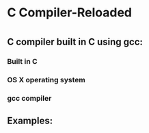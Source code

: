 # C Compiler-Reloaded
#
## C compiler built in C using gcc:
### Built in C
### OS X operating system
### gcc compiler

## Examples: 
